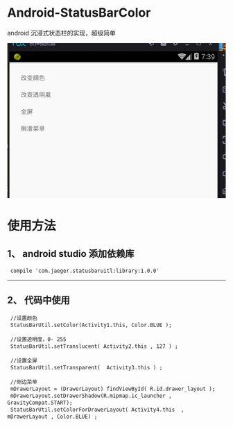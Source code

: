 # Android-StatusBarColor
android 沉浸式状态栏的实现，超级简单


![效果图](GIF1.gif)


# 使用方法

## 1、  android studio 添加依赖库

     compile 'com.jaeger.statusbaruitl:library:1.0.0'
  
  ------------------------------------------------
  
  
## 2、  代码中使用
 
     //设置颜色
     StatusBarUtil.setColor(Activity1.this, Color.BLUE );
         
     //设置透明度，0- 255
     StatusBarUtil.setTranslucent( Activity2.this , 127 ) ;
         
     //设置全屏
     StatusBarUtil.setTransparent(  Activity3.this ) ;
        
     //侧边菜单
     mDrawerLayout = (DrawerLayout) findViewById( R.id.drawer_layout );
     mDrawerLayout.setDrawerShadow(R.mipmap.ic_launcher , GravityCompat.START);
     StatusBarUtil.setColorForDrawerLayout( Activity4.this  , mDrawerLayout , Color.BLUE) ;
